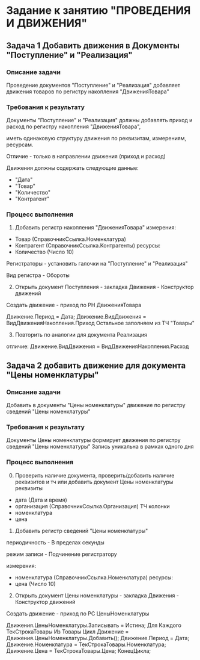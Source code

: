 # Задание к занятию "ПРОВЕДЕНИЯ И ДВИЖЕНИЯ"

## Задача 1 Добавить движения в Документы "Поступление" и "Реализация"

### Описание задачи

Проведение документов "Поступление" и "Реализация" добавляет движения товаров по регистру накопления "ДвиженияТовара"

### Требования к результату

Документы "Поступление" и "Реализация" должны добавлять приход и расход по регистру накопления "ДвиженияТовара",

иметь одинаковую структуру движения по реквизитам, измерениям, ресурсам.

Отличие - только в направлении движения (приход и расход)

Движения должны содержать следующие данные:

* "Дата"
* "Товар"
* "Количество"
* "Контрагент"

### Процесс выполнения

1. Добавить регистр накопления "ДвиженияТовара"
измерения:
- Товар (СправочникСсылка.Номенклатура)
- Контрагент (СправочникСсылка.Контрагенты)
ресурсы:
- Количество (Число 10)

Регистраторы - установить галочки на "Поступление" и "Реализация" 

Вид регистра - Обороты

2. Открыть документ Поступления - закладка Движения - Конструктор движений

Создать движение - приход по РН ДвиженияТовара

Движение.Период = Дата;
Движение.ВидДвижения = ВидДвиженияНакопления.Приход
Остальное заполняем  из ТЧ "Товары"

3. Повторить по аналогии для документа Реализация

отличие:
Движение.ВидДвижения = ВидДвиженияНакопления.Расход

## Задача 2 добавить движение для документа "Цены номенклатуры" 

### Описание задачи

Добавить в документы "Цены номенклатуры" движение по регистру сведений "Цены номенклатуры"

### Требования к результату

Документы Цены номенклатуры формирует движения по регистру сведений "Цены номенклатуры"
Запись уникальна в рамках одного дня

### Процесс выполнения

0. Проверить наличие документа, проверить/добавить наличие реквизитов и тч или добавить документ Цены номенклатуры
реквизиты
- дата (Дата и время)
- организация (СправочникСсылка.Организация)
ТЧ колонки
- номенклатура
- цена

1. Добавить регистр сведений "Цены номенклатуры"

периодичность - В пределах секунды

режим записи - Подчинение регистратору

измерения:
- номенклатура (СправочникСсылка.Номенклатура)
ресурсы:
- цена (Число 10)

2. Открыть документ Цены номенклатуры - закладка Движения - Конструктор движений

Создать движение - приход по РС ЦеныНоменклатуры

Движения.ЦеныНоменклатуры.Записывать = Истина;
	Для Каждого ТекСтрокаТовары Из Товары Цикл
		Движение = Движения.ЦеныНоменклатуры.Добавить();
		Движение.Период = Дата;
		Движение.Номенклатура = ТекСтрокаТовары.Номенклатура;
		Движение.Цена = ТекСтрокаТовары.Цена;
	КонецЦикла;
